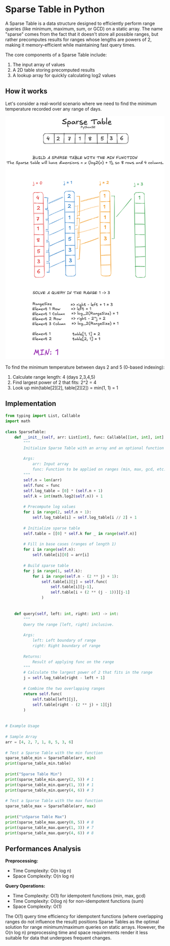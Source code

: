 # Sparse Table in Python

A Sparse Table is a data structure designed to efficiently perform range queries (like minimum, maximum, sum, or GCD) on a static array. The name "sparse" comes from the fact that it doesn't store all possible ranges, but rather precomputes results for ranges whose lengths are powers of 2, making it memory-efficient while maintaining fast query times.

The core components of a Sparse Table include:

1. The input array of values
2. A 2D table storing precomputed results
3. A lookup array for quickly calculating log2 values

## How it works
Let's consider a real-world scenario where we need to find the minimum temperature recorded over any range of days.

![Sparse Table - visual representation](/DataStructures/SparseTable/res/sparse_table_visualization.png)

To find the minimum temperature between days 2 and 5 (0-based indexing):

1. Calculate range length: 4 (days 2,3,4,5)
2. Find largest power of 2 that fits: 2^2 = 4
3. Look up min(table[2][2], table[2][2]) = min(1, 1) = 1

## Implementation
```python
from typing import List, Callable
import math

class SparseTable:
    def __init__(self, arr: List[int], func: Callable[[int, int], int] = min):
        """
        Initialize Sparse Table with an array and an optional function (default: min).
        
        Args:
            arr: Input array
            func: Function to be applied on ranges (min, max, gcd, etc.)
        """
        self.n = len(arr)
        self.func = func
        self.log_table = [0] * (self.n + 1)
        self.k = int(math.log2(self.n)) + 1
        
        # Precompute log values
        for i in range(2, self.n + 1):
            self.log_table[i] = self.log_table[i // 2] + 1
            
        # Initialize sparse table
        self.table = [[0] * self.k for _ in range(self.n)]
        
        # Fill in base cases (ranges of length 1)
        for i in range(self.n):
            self.table[i][0] = arr[i]
            
        # Build sparse table
        for j in range(1, self.k):
            for i in range(self.n - (2 ** j) + 1):
                self.table[i][j] = self.func(
                    self.table[i][j-1],
                    self.table[i + (2 ** (j - 1))][j-1]
                )
                
    
    def query(self, left: int, right: int) -> int:
        """
        Query the range [left, right] inclusive.
        
        Args:
            left: Left boundary of range
            right: Right boundary of range
            
        Returns:
            Result of applying func on the range
        """
        # Calculate the largest power of 2 that fits in the range
        j = self.log_table[right - left + 1]

        # Combine the two overlapping ranges
        return self.func(
            self.table[left][j],
            self.table[right - (2 ** j) + 1][j]
        )
        
    
# Example Usage

# Sample Array
arr = [4, 2, 7, 1, 8, 5, 3, 6]

# Test a Sparse Table with the min function
sparse_table_min = SparseTable(arr, min)
print(sparse_table_min.table)

print("Sparse Table Min")
print(sparse_table_min.query(2, 5)) # 1 
print(sparse_table_min.query(1, 3)) # 1
print(sparse_table_min.query(4, 6)) # 3 

# Test a Sparse Table with the max function
sparse_table_max = SparseTable(arr, max)

print("\nSparse Table Max")
print(sparse_table_max.query(0, 5)) # 8 
print(sparse_table_max.query(1, 3)) # 7   
print(sparse_table_max.query(4, 6)) # 8  
```

## Performances Analysis

**Preprocessing:**

- Time Complexity: O(n log n)
- Space Complexity: O(n log n)

**Query Operations:**

- Time Complexity: O(1) for idempotent functions (min, max, gcd)
- Time Complexity: O(log n) for non-idempotent functions (sum)
- Space Complexity: O(1)

The O(1) query time efficiency for idempotent functions (where overlapping ranges do not influence the result) positions Sparse Tables as the optimal solution for range minimum/maximum queries on static arrays. However, the O(n log n) preprocessing time and space requirements render it less suitable for data that undergoes frequent changes.